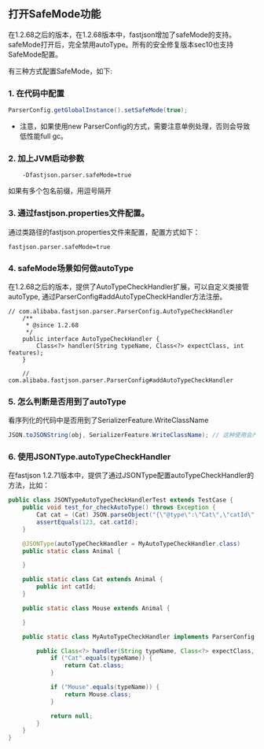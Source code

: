 ## 打开SafeMode功能
在1.2.68之后的版本，在1.2.68版本中，fastjson增加了safeMode的支持。safeMode打开后，完全禁用autoType。所有的安全修复版本sec10也支持SafeMode配置。

有三种方式配置SafeMode，如下:<br/>
### 1. 在代码中配置
```java
ParserConfig.getGlobalInstance().setSafeMode(true); 
```
* 注意，如果使用new ParserConfig的方式，需要注意单例处理，否则会导致低性能full gc。


### 2. 加上JVM启动参数
```script
    -Dfastjson.parser.safeMode=true 
```
如果有多个包名前缀，用逗号隔开

### 3. 通过fastjson.properties文件配置。
通过类路径的fastjson.properties文件来配置，配置方式如下：
```
fastjson.parser.safeMode=true
```

### 4. safeMode场景如何做autoType
在1.2.68之后的版本，提供了AutoTypeCheckHandler扩展，可以自定义类接管autoType, 通过ParserConfig#addAutoTypeCheckHandler方法注册。

```
// com.alibaba.fastjson.parser.ParserConfig.AutoTypeCheckHandler
    /**
     * @since 1.2.68
     */
    public interface AutoTypeCheckHandler {
        Class<?> handler(String typeName, Class<?> expectClass, int features);
    }

    // com.alibaba.fastjson.parser.ParserConfig#addAutoTypeCheckHandler
```

### 5. 怎么判断是否用到了autoType
看序列化的代码中是否用到了SerializerFeature.WriteClassName
```java
JSON.toJSONString(obj, SerializerFeature.WriteClassName); // 这种使用会产生@type
```

### 6. 使用JSONType.autoTypeCheckHandler
在fastjson 1.2.71版本中，提供了通过JSONType配置autoTypeCheckHandler的方法，比如：
```java
public class JSONTypeAutoTypeCheckHandlerTest extends TestCase {
    public void test_for_checkAutoType() throws Exception {
        Cat cat = (Cat) JSON.parseObject("{\"@type\":\"Cat\",\"catId\":123}", Animal.class);
        assertEquals(123, cat.catId);
    }

    @JSONType(autoTypeCheckHandler = MyAutoTypeCheckHandler.class)
    public static class Animal {

    }

    public static class Cat extends Animal {
        public int catId;
    }

    public static class Mouse extends Animal {

    }

    public static class MyAutoTypeCheckHandler implements ParserConfig.AutoTypeCheckHandler {

        public Class<?> handler(String typeName, Class<?> expectClass, int features) {
            if ("Cat".equals(typeName)) {
                return Cat.class;
            }

            if ("Mouse".equals(typeName)) {
                return Mouse.class;
            }

            return null;
        }
    }
}
```

